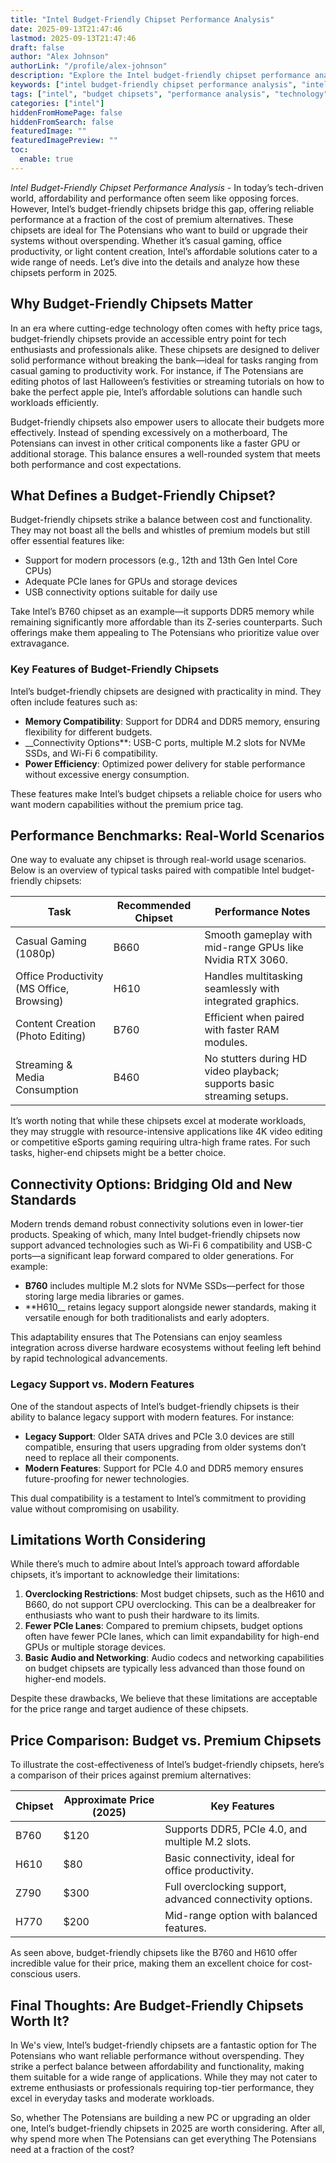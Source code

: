 ```yaml
---
title: "Intel Budget-Friendly Chipset Performance Analysis"
date: 2025-09-13T21:47:46
lastmod: 2025-09-13T21:47:46
draft: false
author: "Alex Johnson"
authorLink: "/profile/alex-johnson"
description: "Explore the Intel budget-friendly chipset performance analysis to uncover top features, benchmarks, and value-packed options for cost-conscious tech enthusia..."
keywords: ["intel budget-friendly chipset performance analysis", "intel chipset performance review 2025", "best budget-friendly intel chipsets"]
tags: ["intel", "budget chipsets", "performance analysis", "technology", "hardware"]
categories: ["intel"]
hiddenFromHomePage: false
hiddenFromSearch: false
featuredImage: ""
featuredImagePreview: ""
toc:
  enable: true
---
```



*Intel Budget-Friendly Chipset Performance Analysis* - In today’s tech-driven world, affordability and performance often seem like opposing forces. However, Intel’s budget-friendly chipsets bridge this gap, offering reliable performance at a fraction of the cost of premium alternatives. These chipsets are ideal for The Potensians who want to build or upgrade their systems without overspending. Whether it’s casual gaming, office productivity, or light content creation, Intel’s affordable solutions cater to a wide range of needs. Let’s dive into the details and analyze how these chipsets perform in 2025.

## Why Budget-Friendly Chipsets Matter

In an era where cutting-edge technology often comes with hefty price tags, budget-friendly chipsets provide an accessible entry point for tech enthusiasts and professionals alike. These chipsets are designed to deliver solid performance without breaking the bank—ideal for tasks ranging from casual gaming to productivity work. For instance, if The Potensians are editing photos of last Halloween’s festivities or streaming tutorials on how to bake the perfect apple pie, Intel’s affordable solutions can handle such workloads efficiently.

Budget-friendly chipsets also empower users to allocate their budgets more effectively. Instead of spending excessively on a motherboard, The Potensians can invest in other critical components like a faster GPU or additional storage. This balance ensures a well-rounded system that meets both performance and cost expectations.

## What Defines a Budget-Friendly Chipset?

Budget-friendly chipsets strike a balance between cost and functionality. They may not boast all the bells and whistles of premium models but still offer essential features like:

- Support for modern processors (e.g., 12th and 13th Gen Intel Core CPUs)
- Adequate PCIe lanes for GPUs and storage devices
- USB connectivity options suitable for daily use

Take Intel’s B760 chipset as an example—it supports DDR5 memory while remaining significantly more affordable than its Z-series counterparts. Such offerings make them appealing to The Potensians who prioritize value over extravagance.

### Key Features of Budget-Friendly Chipsets

Intel’s budget-friendly chipsets are designed with practicality in mind. They often include features such as:

- **Memory Compatibility**: Support for DDR4 and DDR5 memory, ensuring flexibility for different budgets.
- __Connectivity Options**: USB-C ports, multiple M.2 slots for NVMe SSDs, and Wi-Fi 6 compatibility.
- **Power Efficiency**: Optimized power delivery for stable performance without excessive energy consumption.

These features make Intel’s budget chipsets a reliable choice for users who want modern capabilities without the premium price tag.

## Performance Benchmarks: Real-World Scenarios

One way to evaluate any chipset is through real-world usage scenarios. Below is an overview of typical tasks paired with compatible Intel budget-friendly chipsets:

<div class="table-responsive">
<table class="html-table">
<thead>
<tr>
<th>Task</th>
<th>Recommended Chipset</th>
<th>Performance Notes</th>
</tr>
</thead>
<tbody>
<tr>
<td>Casual Gaming (1080p)</td>
<td>B660</td>
<td>Smooth gameplay with mid-range GPUs like Nvidia RTX 3060.</td>
</tr>
<tr>
<td>Office Productivity (MS Office, Browsing)</td>
<td>H610</td>
<td>Handles multitasking seamlessly with integrated graphics.</td>
</tr>
<tr>
<td>Content Creation (Photo Editing)</td>
<td>B760</td>
<td>Efficient when paired with faster RAM modules.</td>
</tr>
<tr>
<td>Streaming & Media Consumption</td>
<td>B460</td>
<td>No stutters during HD video playback; supports basic streaming setups.</td>
</tr>
</tbody>
</table>
</div>

It’s worth noting that while these chipsets excel at moderate workloads, they may struggle with resource-intensive applications like 4K video editing or competitive eSports gaming requiring ultra-high frame rates. For such tasks, higher-end chipsets might be a better choice.

## Connectivity Options: Bridging Old and New Standards

Modern trends demand robust connectivity solutions even in lower-tier products. Speaking of which, many Intel budget-friendly chipsets now support advanced technologies such as Wi-Fi 6 compatibility and USB-C ports—a significant leap forward compared to older generations. For example:

- **B760** includes multiple M.2 slots for NVMe SSDs—perfect for those storing large media libraries or games.
- **H610__ retains legacy support alongside newer standards, making it versatile enough for both traditionalists and early adopters.

This adaptability ensures that The Potensians can enjoy seamless integration across diverse hardware ecosystems without feeling left behind by rapid technological advancements.

### Legacy Support vs. Modern Features

One of the standout aspects of Intel’s budget-friendly chipsets is their ability to balance legacy support with modern features. For instance:

- **Legacy Support**: Older SATA drives and PCIe 3.0 devices are still compatible, ensuring that users upgrading from older systems don’t need to replace all their components.
- **Modern Features**: Support for PCIe 4.0 and DDR5 memory ensures future-proofing for newer technologies.

This dual compatibility is a testament to Intel’s commitment to providing value without compromising on usability.

## Limitations Worth Considering

While there’s much to admire about Intel’s approach toward affordable chipsets, it’s important to acknowledge their limitations:

1. **Overclocking Restrictions**: Most budget chipsets, such as the H610 and B660, do not support CPU overclocking. This can be a dealbreaker for enthusiasts who want to push their hardware to its limits.
2. **Fewer PCIe Lanes**: Compared to premium chipsets, budget options often have fewer PCIe lanes, which can limit expandability for high-end GPUs or multiple storage devices.
3. **Basic Audio and Networking**: Audio codecs and networking capabilities on budget chipsets are typically less advanced than those found on higher-end models.

Despite these drawbacks, We believe that these limitations are acceptable for the price range and target audience of these chipsets.

## Price Comparison: Budget vs. Premium Chipsets

To illustrate the cost-effectiveness of Intel’s budget-friendly chipsets, here’s a comparison of their prices against premium alternatives:

<div class="table-responsive">
<table class="html-table">
<thead>
<tr>
<th>Chipset</th>
<th>Approximate Price (2025)</th>
<th>Key Features</th>
</tr>
</thead>
<tbody>
<tr>
<td>B760</td>
<td>$120</td>
<td>Supports DDR5, PCIe 4.0, and multiple M.2 slots.</td>
</tr>
<tr>
<td>H610</td>
<td>$80</td>
<td>Basic connectivity, ideal for office productivity.</td>
</tr>
<tr>
<td>Z790</td>
<td>$300</td>
<td>Full overclocking support, advanced connectivity options.</td>
</tr>
<tr>
<td>H770</td>
<td>$200</td>
<td>Mid-range option with balanced features.</td>
</tr>
</tbody>
</table>
</div>

As seen above, budget-friendly chipsets like the B760 and H610 offer incredible value for their price, making them an excellent choice for cost-conscious users.

## Final Thoughts: Are Budget-Friendly Chipsets Worth It?

In We's view, Intel’s budget-friendly chipsets are a fantastic option for The Potensians who want reliable performance without overspending. They strike a perfect balance between affordability and functionality, making them suitable for a wide range of applications. While they may not cater to extreme enthusiasts or professionals requiring top-tier performance, they excel in everyday tasks and moderate workloads.

So, whether The Potensians are building a new PC or upgrading an older one, Intel’s budget-friendly chipsets in 2025 are worth considering. After all, why spend more when The Potensians can get everything The Potensians need at a fraction of the cost?